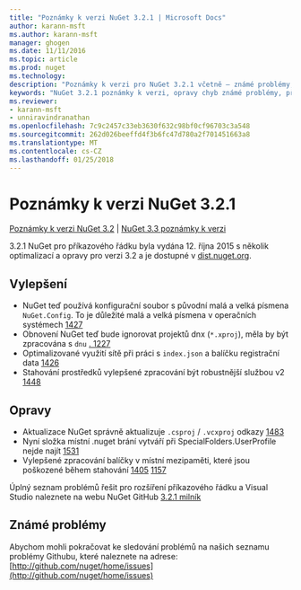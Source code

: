 ```yaml
---
title: "Poznámky k verzi NuGet 3.2.1 | Microsoft Docs"
author: karann-msft
ms.author: karann-msft
manager: ghogen
ms.date: 11/11/2016
ms.topic: article
ms.prod: nuget
ms.technology: 
description: "Poznámky k verzi pro NuGet 3.2.1 včetně – známé problémy, opravy chyb, přidaných funkcí a chcete."
keywords: "NuGet 3.2.1 poznámky k verzi, opravy chyb známé problémy, přidat funkce, chcete"
ms.reviewer:
- karann-msft
- unniravindranathan
ms.openlocfilehash: 7c9c2457c33eb3630f632c98bf0cf96703c3a548
ms.sourcegitcommit: 262d026beeffd4f3b6fc47d780a2f701451663a8
ms.translationtype: MT
ms.contentlocale: cs-CZ
ms.lasthandoff: 01/25/2018
---
```

# <a name="nuget-321-release-notes"></a>Poznámky k verzi NuGet 3.2.1

[Poznámky k verzi NuGet 3.2](../release-notes/nuget-3.2.md) | [NuGet 3.3 poznámky k verzi](../release-notes/nuget-3.3.md)

3.2.1 NuGet pro příkazového řádku byla vydána 12. října 2015 s několik optimalizací a opravy pro verzi 3.2 a je dostupné v [dist.nuget.org](http://dist.nuget.org/index.html).

## <a name="improvements"></a>Vylepšení

* NuGet teď používá konfigurační soubor s původní malá a velká písmena `NuGet.Config`.  To je důležité malá a velká písmena v operačních systémech [1427](https://github.com/NuGet/Home/issues/1427)
* Obnovení NuGet teď bude ignorovat projektů dnx (`*.xproj`), měla by být zpracována s `dnu` [. 1227](https://github.com/NuGet/Home/issues/1227)
* Optimalizované využití sítě při práci s `index.json` a balíčku registrační data [1426](https://github.com/NuGet/Home/issues/1426)
* Stahování prostředků vylepšené zpracování být robustnější službou v2 [1448](https://github.com/NuGet/Home/issues/1448)

## <a name="fixes"></a>Opravy

* Aktualizace NuGet správně aktualizuje `.csproj` / `.vcxproj` odkazy [1483](https://github.com/NuGet/Home/issues/1483)
* Nyní složka místní .nuget brání vytváří při SpecialFolders.UserProfile nejde najít [1531](https://github.com/NuGet/Home/issues/1531)
* Vylepšené zpracování balíčky v místní mezipaměti, které jsou poškozené během stahování [1405](https://github.com/NuGet/Home/issues/1405) [1157](https://github.com/NuGet/Home/issues/1157)

Úplný seznam problémů řešit pro rozšíření příkazového řádku a Visual Studio naleznete na webu NuGet GitHub [3.2.1 milník](https://github.com/NuGet/Home/issues?q=milestone%3A3.2.1+is%3Aclosed)

## <a name="known-issues"></a>Známé problémy

Abychom mohli pokračovat ke sledování problémů na našich seznamu problémy Githubu, které naleznete na adrese: [http://github.com/nuget/home/issues](http://github.com/nuget/home/issues)